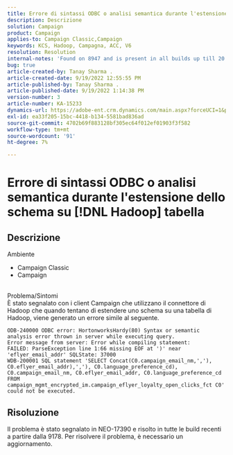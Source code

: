 ```yaml
---
title: Errore di sintassi ODBC o analisi semantica durante l'estensione dello schema su [!DNL Hadoop] tabella
description: Descrizione
solution: Campaign
product: Campaign
applies-to: Campaign Classic,Campaign
keywords: KCS, Hadoop, Campagna, ACC, V6
resolution: Resolution
internal-notes: 'Found on 8947 and is present in all builds up till 20.2.  Internal Support ticket: TK178548'
bug: true
article-created-by: Tanay Sharma .
article-created-date: 9/19/2022 12:55:55 PM
article-published-by: Tanay Sharma .
article-published-date: 9/19/2022 1:14:38 PM
version-number: 3
article-number: KA-15233
dynamics-url: https://adobe-ent.crm.dynamics.com/main.aspx?forceUCI=1&pagetype=entityrecord&etn=knowledgearticle&id=9444595f-1a38-ed11-9db1-002248086735
exl-id: ea33f205-15bc-4418-b134-5581bad836ad
source-git-commit: 4702b69f883128bf305ec64f012ef01903f3f582
workflow-type: tm+mt
source-wordcount: '91'
ht-degree: 7%

---
```


# Errore di sintassi ODBC o analisi semantica durante l&#39;estensione dello schema su [!DNL Hadoop] tabella

## Descrizione

Ambiente<br>
- Campaign Classic
- Campaign



<br>Problema/Sintomi<br>È stato segnalato con i client Campaign che utilizzano il connettore di Hadoop che quando tentano di estendere uno schema su una tabella di Hadoop, viene generato un errore simile al seguente.<br>

```
ODB-240000 ODBC error: HortonworksHardy(80) Syntax or semantic analysis error thrown in server while executing query.
Error message from server: Error while compiling statement:
FAILED: ParseException line 1:66 missing EOF at ')' near 'eflyer_email_addr' SQLState: 37000
WDB-200001 SQL statement 'SELECT Concat(C0.campaign_email_nm,','), C0.eflyer_email_addr),','), C0.language_preference_cd), C0.campaign_email_nm, C0.eflyer_email_addr, C0.language_preference_cd FROM campaign_mgmt_encrypted_im.campaign_eflyer_loyalty_open_clicks_fct C0' could not be executed.
```



## Risoluzione


Il problema è stato segnalato in NEO-17390 e risolto in tutte le build recenti a partire dalla 9178. Per risolvere il problema, è necessario un aggiornamento.
